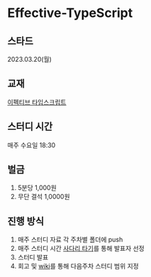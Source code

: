 # Effective-TypeScript

## 스타드 
2023.03.20(월)

## 교재
[이펙티브 타입스크립트](http://www.yes24.com/Product/Goods/102124327)

## 스터디 시간
매주 수요일 18:30

## 벌금
1. 5분당 1,000원
2. 무단 결석 1,0000원

## 진행 방식
1. 매주 스터디 자료 각 주차별 폴더에 push
2. 매주 스터디 시간 [사다리 타기](https://apps.ojj.kr/ladder/)를 통해 발표자 선정
3. 스터디 발표
4. 회고 및 [wiki](https://github.com/happyGGang/Effective-TypeScript/wiki)를 통해 다음주차 스터디 범위 지정
